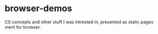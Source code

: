 # browser-demos
CS concepts and other stuff I was intrested in, presented as static pages ment for browser.
